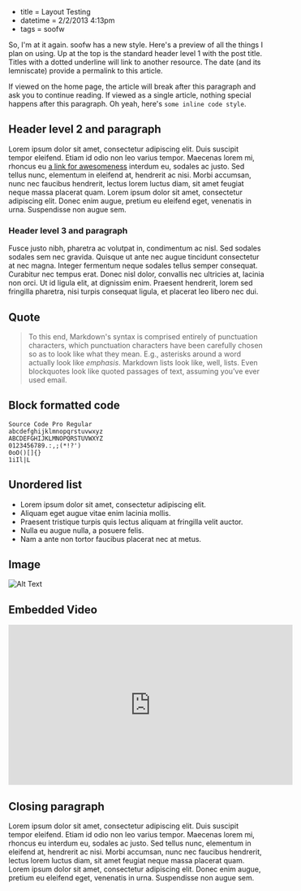 * title = Layout Testing
* datetime = 2/2/2013 4:13pm
* tags = soofw

So, I'm at it again. soofw has a new style. Here's a preview of all the things I plan on using. Up at the top is the standard header level 1 with the post title. Titles with a dotted underline will link to another resource. The date (and its lemniscate) provide a permalink to this article.

If viewed on the home page, the article will break after this paragraph and ask you to continue reading. If viewed as a single article, nothing special happens after this paragraph. Oh yeah, here's `some inline code style`.

## Header level 2 and paragraph
Lorem ipsum dolor sit amet, consectetur adipiscing elit. Duis suscipit tempor eleifend. Etiam id odio non leo varius tempor. Maecenas lorem mi, rhoncus eu [a link for awesomeness](http://soofw.com/) interdum eu, sodales ac justo. Sed tellus nunc, elementum in eleifend at, hendrerit ac nisi. Morbi accumsan, nunc nec faucibus hendrerit, lectus lorem luctus diam, sit amet feugiat neque massa placerat quam. Lorem ipsum dolor sit amet, consectetur adipiscing elit. Donec enim augue, pretium eu eleifend eget, venenatis in urna. Suspendisse non augue sem.

### Header level 3 and paragraph
Fusce justo nibh, pharetra ac volutpat in, condimentum ac nisl. Sed sodales sodales sem nec gravida. Quisque ut ante nec augue tincidunt consectetur at nec magna. Integer fermentum neque sodales tellus semper consequat. Curabitur nec tempus erat. Donec nisl dolor, convallis nec ultricies at, lacinia non orci. Ut id ligula elit, at dignissim enim. Praesent hendrerit, lorem sed fringilla pharetra, nisi turpis consequat ligula, et placerat leo libero nec dui.

## Quote

> To this end, Markdown's syntax is comprised entirely of punctuation
> characters, which punctuation characters have been carefully chosen
> so as to look like what they mean. E.g., asterisks around a word
> actually look like *emphasis*. Markdown lists look like, well, lists.
> Even blockquotes look like quoted passages of text, assuming you’ve
> ever used email.

## Block formatted code

	Source Code Pro Regular
	abcdefghijklmnopqrstuvwxyz
	ABCDEFGHIJKLMNOPQRSTUVWXYZ
	0123456789.:,;(*!?')
	0oO()[]{}
	1iIl|L

## Unordered list

* Lorem ipsum dolor sit amet, consectetur adipiscing elit.
* Aliquam eget augue vitae enim lacinia mollis.
* Praesent tristique turpis quis lectus aliquam at fringilla velit auctor.
* Nulla eu augue nulla, a posuere felis.
* Nam a ante non tortor faucibus placerat nec at metus.

## Image
![Alt Text](http://soofw.com/up/prompt.png)

## Embedded Video
<iframe width="560" height="315" src="http://www.youtube.com/embed/gUXUjjg9qQ0?wmode=transparent" frameborder="0" allowfullscreen></iframe>

## Closing paragraph

Lorem ipsum dolor sit amet, consectetur adipiscing elit. Duis suscipit tempor eleifend. Etiam id odio non leo varius tempor. Maecenas lorem mi, rhoncus eu  interdum eu, sodales ac justo. Sed tellus nunc, elementum in eleifend at, hendrerit ac nisi. Morbi accumsan, nunc nec faucibus hendrerit, lectus lorem luctus diam, sit amet feugiat neque massa placerat  quam. Lorem ipsum dolor sit amet, consectetur adipiscing elit. Donec enim augue, pretium eu eleifend eget, venenatis in urna. Suspendisse non augue sem.
